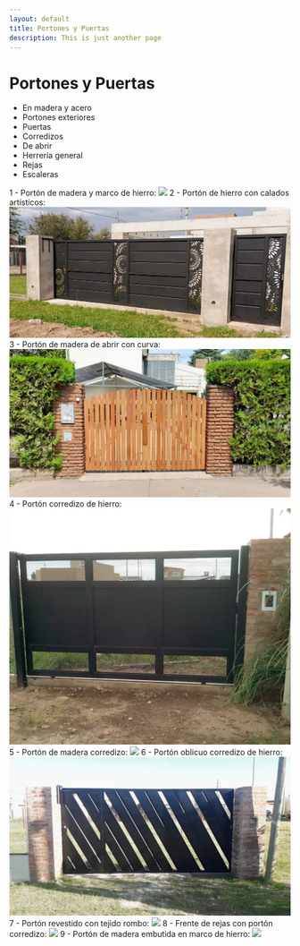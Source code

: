 ```yaml
---
layout: default
title: Portones y Puertas
description: This is just another page
---
```


# Portones y Puertas

* En madera y acero
* Portones exteriores
* Puertas 
* Corredizos
* De abrir
* Herrería general
* Rejas
* Escaleras

1 - Portón de madera y marco de hierro:
<img src="./assets/images/portones/porton1.jpg" class="full-width-image" />
2 - Portón de hierro con calados artísticos:
<img src="./assets/images/portones/porton2.jpg" class="full-width-image" />
3 - Portón de madera de abrir con curva:
<img src="./assets/images/portones/porton3.jpg" class="full-width-image" />
4 - Portón corredizo de hierro:
<img src="./assets/images/portones/porton4.jpg" class="full-width-image" />
5 - Portón de madera corredizo:
<img src="./assets/images/portones/porton5.jpg" class="full-width-image" />
6 - Portón oblicuo corredizo de hierro:
<img src="./assets/images/portones/porton6.jpg" class="full-width-image" />
7 - Portón revestido con tejido rombo:
<img src="./assets/images/portones/porton7.jpg" class="full-width-image" />
8 - Frente de rejas con portón corredizo:
<img src="./assets/images/portones/porton8.jpg" class="full-width-image" />
9 - Portón de madera embutida en marco de hierro:
<img src="./assets/images/portones/porton9.jpg" class="full-width-image" />
